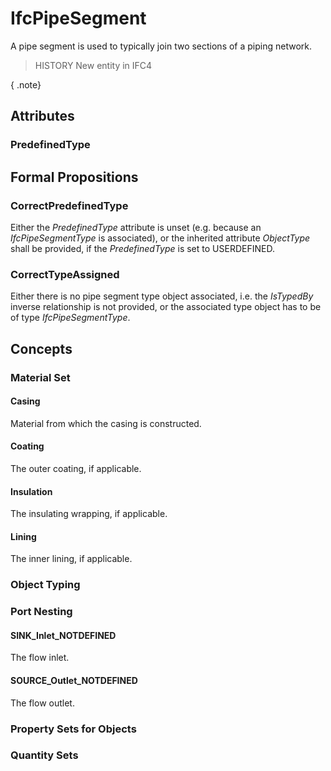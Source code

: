 # IfcPipeSegment

A pipe segment is used to typically join two sections of a piping network.
<!-- end of short definition -->

> HISTORY New entity in IFC4

{ .note}
>

## Attributes

### PredefinedType


## Formal Propositions

### CorrectPredefinedType
Either the _PredefinedType_ attribute is unset (e.g. because an _IfcPipeSegmentType_ is associated), or the inherited attribute _ObjectType_ shall be provided, if the _PredefinedType_ is set to USERDEFINED.

### CorrectTypeAssigned
Either there is no pipe segment type object associated, i.e. the _IsTypedBy_ inverse relationship is not provided, or the associated type object has to be of type _IfcPipeSegmentType_.

## Concepts

### Material Set



#### Casing

Material from which the casing is constructed.

#### Coating

The outer coating, if applicable.

#### Insulation

The insulating wrapping, if applicable.

#### Lining

The inner lining, if applicable.

### Object Typing



### Port Nesting



#### SINK_Inlet_NOTDEFINED

The flow inlet.

#### SOURCE_Outlet_NOTDEFINED

The flow outlet.

### Property Sets for Objects



### Quantity Sets



